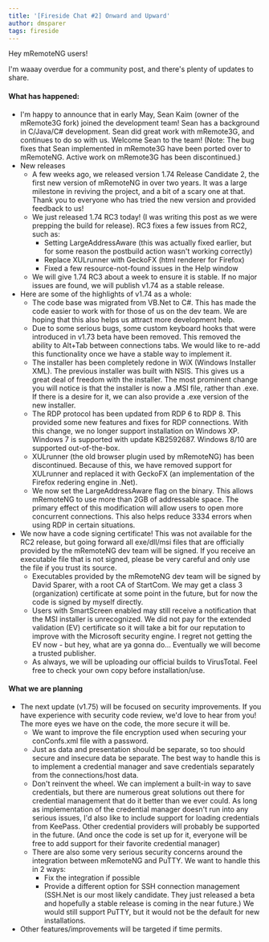```yaml
---
title: '[Fireside Chat #2] Onward and Upward'
author: dmsparer
tags: fireside
---
```


Hey mRemoteNG users!

I'm waaay overdue for a community post, and there's plenty of updates to share.

#### What has happened:
* I'm happy to announce that in early May, Sean Kaim (owner of the mRemote3G fork) joined the development team! Sean has a background in C/Java/C# development. Sean did great work with mRemote3G, and continues to do so with us. Welcome Sean to the team! (Note: The bug fixes that Sean implemented in mRemote3G have been ported over to mRemoteNG. Active work on mRemote3G has been discontinued.)
* New releases
  * A few weeks ago, we released version 1.74 Release Candidate 2, the first new version of mRemoteNG in over two years. It was a large milestone in reviving the project, and a bit of a scary one at that. Thank you to everyone who has tried the new version and provided feedback to us!
  * We just released 1.74 RC3 today! (I was writing this post as we were prepping the build for release). RC3 fixes a few issues from RC2, such as:
    * Setting LargeAddressAware (this was actually fixed earlier, but for some reason the postbuild action wasn't working correctly)
    * Replace XULrunner with GeckoFX (html renderer for Firefox)
    * Fixed a few resource-not-found issues in the Help window
  * We will give 1.74 RC3 about a week to ensure it is stable. If no major issues are found, we will publish v1.74 as a stable release.
* Here are some of the highlights of v1.74 as a whole:
  * The code base was migrated from VB.Net to C#. This has made the code easier to work with for those of us on the dev team. We are hoping that this also helps us attract more development help.
  * Due to some serious bugs, some custom keyboard hooks that were introduced in v1.73 beta have been removed. This removed the ability to Alt+Tab between connections tabs. We would like to re-add this functionality once we have a stable way to implement it.
  * The installer has been completely redone in WiX (Windows Installer XML). The previous installer was built with NSIS. This gives us a great deal of freedom with the installer. The most prominent change you will notice is that the installer is now a .MSI file, rather than .exe. If there is a desire for it, we can also provide a .exe version of the new installer.
  * The RDP protocol has been updated from RDP 6 to RDP 8. This provided some new features and fixes for RDP connections. With this change, we no longer support installation on Windows XP. Windows 7 is supported with update KB2592687. Windows 8/10 are supported out-of-the-box.
  * XULrunner (the old browser plugin used by mRemoteNG) has been discontinued. Because of this, we have removed support for XULrunner and replaced it with GeckoFX (an implementation of the Firefox redering engine in .Net).
  * We now set the LargeAddressAware flag on the binary. This allows mRemoteNG to use more than 2GB of addressable space. The primary effect of this modification will allow users to open more concurrent connections. This also helps reduce 3334 errors when using RDP in certain situations.
* We now have a code signing certificate! This was not available for the RC2 release, but going forward all exe/dll/msi files that are officially provided by the mRemoteNG dev team will be signed. If you receive an executable file that is not signed, please be very careful and only use the file if you trust its source.
  * Executables provided by the mRemoteNG dev team will be signed by David Sparer, with a root CA of StartCom. We may get a class 3 (organization) certificate at some point in the future, but for now the code is signed by myself directly.
  * Users with SmartScreen enabled may still receive a notification that the MSI installer is unrecognized. We did not pay for the extended validation (EV) certificate so it will take a bit for our reputation to improve with the Microsoft security engine. I regret not getting the EV now - but hey, what are ya gonna do... Eventually we will become a trusted publisher.
  * As always, we will be uploading our official builds to VirusTotal. Feel free to check your own copy before installation/use.

#### What we are planning
* The next update (v1.75) will be focused on security improvements. If you have experience with security code review, we'd love to hear from you! The more eyes we have on the code, the more secure it will be.
  * We want to improve the file encryption used when securing your conConfs.xml file with a password.
  * Just as data and presentation should be separate, so too should secure and insecure data be separate. The best way to handle this is to implement a credential manager and save credentials separately from the connections/host data.
  * Don't reinvent the wheel. We can implement a built-in way to save credentials, but there are numerous great solutions out there for credential management that do it better than we ever could. As long as implementation of the credential manager doesn't run into any serious issues, I'd also like to include support for loading credentials from KeePass. Other credential providers will probably be supported in the future. (And once the code is set up for it, everyone will be free to add support for their favorite credential manager)
  * There are also some very serious security concerns around the integration between mRemoteNG and PuTTY. We want to handle this in 2 ways:
    * Fix the integration if possible
    * Provide a different option for SSH connection management (SSH.Net is our most likely candidate. They just released a beta and hopefully a stable release is coming in the near future.) We would still support PuTTY, but it would not be the default for new installations.
* Other features/improvements will be targeted if time permits.
